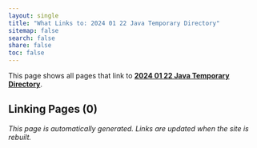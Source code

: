 ```yaml
---
layout: single
title: "What Links to: 2024 01 22 Java Temporary Directory"
sitemap: false
search: false
share: false
toc: false
---
```


This page shows all pages that link to **[2024 01 22 Java Temporary Directory](/scicompannounce/2024-01-22-java-temporary-directory/)**.

## Linking Pages (0)


*This page is automatically generated. Links are updated when the site is rebuilt.*
